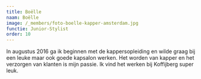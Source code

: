 ```yaml
---
title: Boëlle
naam: Boëlle
image: /_members/foto-boelle-kapper-amsterdam.jpg
functie: Junior-Stylist
order: 10
---
```



In augustus 2016 ga ik beginnen met de kappersopleiding en wilde graag bij een leuke maar ook goede kapsalon werken. Het worden van kapper en het verzorgen van klanten is mijn passie. Ik vind het werken bij Koffijberg super leuk.